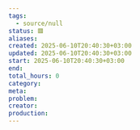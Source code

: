 ```yaml
---
tags:
  - source/null
status: 🟥
aliases:
created: 2025-06-10T20:40:30+03:00
updated: 2025-06-10T20:40:30+03:00
start: 2025-06-10T20:40:30+03:00
end:
total_hours: 0
category:
meta:
problem:
creator:
production:
---
```


